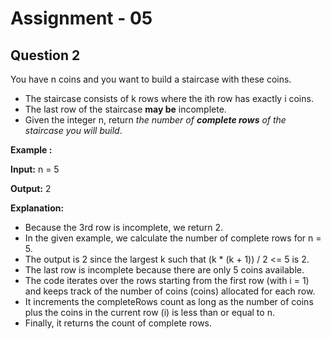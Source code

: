 # **Assignment - 05** 
## **Question 2**

You have n coins and you want to build a staircase with these coins. 
- The staircase consists of k rows where the ith row has exactly i coins. 
- The last row of the staircase **may be** incomplete.
- Given the integer n, return *the number of **complete rows** of the staircase you will build*.

**Example :**

**Input:** n = 5

**Output:** 2

**Explanation:** 
- Because the 3rd row is incomplete, we return 2.
- In the given example, we calculate the number of complete rows for n = 5. 
- The output is 2 since the largest k such that (k * (k + 1)) / 2 <= 5 is 2. 
- The last row is incomplete because there are only 5 coins available.
- The code iterates over the rows starting from the first row (with i = 1) and keeps track of the number of coins (coins) allocated for each row. 
- It increments the completeRows count as long as the number of coins plus the coins in the current row (i) is less than or equal to n. 
- Finally, it returns the count of complete rows.

